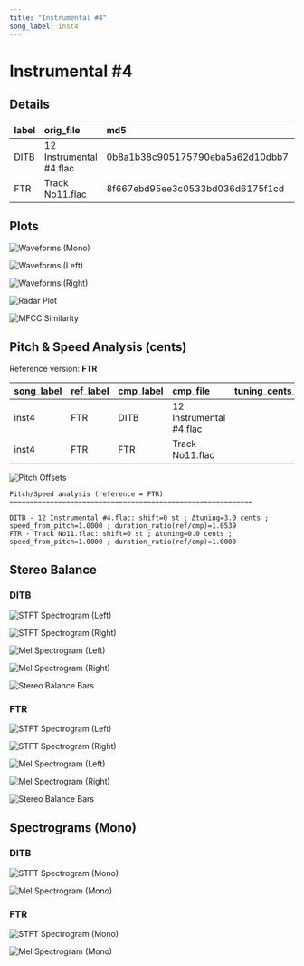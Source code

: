 ```yaml
---
title: "Instrumental #4"
song_label: inst4
---
```


# Instrumental #4

## Details

| label   | orig_file               | md5                              |   disc |   track |   duration_sec | duration_fmt   |   loudness |   loudness_left |   loudness_right |   loudness_balance |       rms |   rms_left |   rms_right |   rms_balance |   lr_corr |   spectral_centroid |
|:--------|:------------------------|:---------------------------------|-------:|--------:|---------------:|:---------------|-----------:|----------------:|-----------------:|-------------------:|----------:|-----------:|------------:|--------------:|----------:|--------------------:|
| DITB    | 12 Instrumental #4.flac | 0b8a1b38c905175790eba5a62d10dbb7 |      1 |      12 |        38.5867 | 00:38:587      |   -23.1198 |        -25.1618 |         -18.0109 |           -7.15088 | 0.0676061 | 0.0432436  |   0.122861  |    -0.0796174 | 0.0572587 |             1640.16 |
| FTR     | Track No11.flac         | 8f667ebd95ee3c0533bd036d6175f1cd |      6 |      11 |        40.6667 | 00:40:667      |   -36.0668 |        -34.661  |         -31.4489 |           -3.21213 | 0.0139    | 0.00895697 |   0.0244712 |    -0.0155142 | 0.0581538 |             1170.03 |

## Plots
![Waveforms (Mono)](inst4-waveforms_Mono(3).png)

![Waveforms (Left)](inst4-waveforms_L(3).png)

![Waveforms (Right)](inst4-waveforms_R(3).png)

![Radar Plot](inst4-radar_plot(3).png)

![MFCC Similarity](inst4-similarity_matrix(3).png)

## Pitch & Speed Analysis (cents)

Reference version: **FTR**

| song_label   | ref_label   | cmp_label   | cmp_file                |   tuning_cents_cmp |   tuning_cents_ref |   delta_tuning_cents |   semitone_shift_vs_ref |   chroma_similarity |   speed_factor_from_pitch |   duration_ratio_ref_over_cmp |
|:-------------|:------------|:------------|:------------------------|-------------------:|-------------------:|---------------------:|------------------------:|--------------------:|--------------------------:|------------------------------:|
| inst4        | FTR         | DITB        | 12 Instrumental #4.flac |                 13 |                 10 |                    3 |                       0 |            0.996746 |                         1 |                        1.0539 |
| inst4        | FTR         | FTR         | Track No11.flac         |                 10 |                 10 |                    0 |                       0 |            1        |                         1 |                        1      |

![Pitch Offsets](inst4-pitch_offsets(2).png)

````text
Pitch/Speed analysis (reference = FTR)
============================================================

DITB - 12 Instrumental #4.flac: shift=0 st ; Δtuning=3.0 cents ; speed_from_pitch=1.0000 ; duration_ratio(ref/cmp)=1.0539
FTR - Track No11.flac: shift=0 st ; Δtuning=0.0 cents ; speed_from_pitch=1.0000 ; duration_ratio(ref/cmp)=1.0000

````

## Stereo Balance

### DITB

![STFT Spectrogram (Left)](inst4-DITB_spectrogram_L(3).png)

![STFT Spectrogram (Right)](inst4-DITB_spectrogram_R(3).png)

![Mel Spectrogram (Left)](inst4-DITB_melspec_L(3).png)

![Mel Spectrogram (Right)](inst4-DITB_melspec_R(3).png)

![Stereo Balance Bars](inst4-DITB_balance(3).png)

### FTR

![STFT Spectrogram (Left)](inst4-FTR_spectrogram_L(2).png)

![STFT Spectrogram (Right)](inst4-FTR_spectrogram_R(2).png)

![Mel Spectrogram (Left)](inst4-FTR_melspec_L(2).png)

![Mel Spectrogram (Right)](inst4-FTR_melspec_R(2).png)

![Stereo Balance Bars](inst4-FTR_balance(2).png)

## Spectrograms (Mono)

### DITB

![STFT Spectrogram (Mono)](inst4-DITB_spectrogram_Mono(3).png)

![Mel Spectrogram (Mono)](inst4-DITB_melspec_Mono(3).png)

### FTR

![STFT Spectrogram (Mono)](inst4-FTR_spectrogram_Mono(2).png)

![Mel Spectrogram (Mono)](inst4-FTR_melspec_Mono(2).png)

